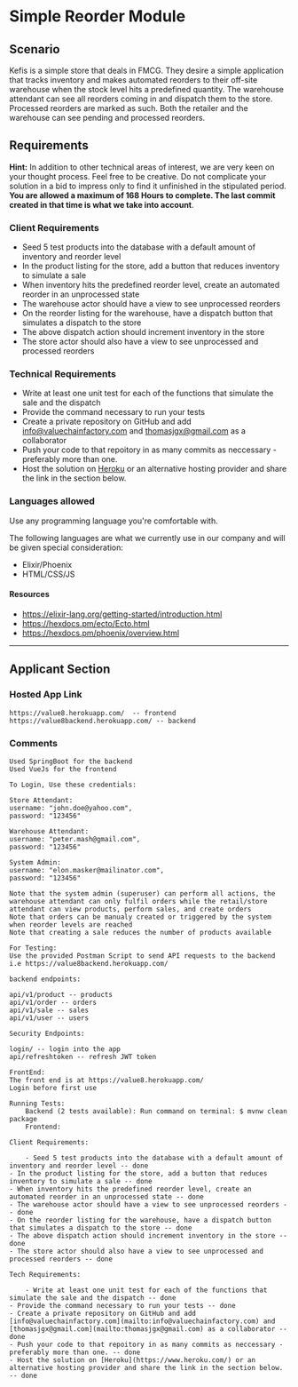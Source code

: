# Simple Reorder Module

## Scenario

Kefis is a simple store that deals in FMCG. They desire a simple application that tracks inventory and makes automated reorders to their off-site warehouse when the stock level hits a predefined quantity.
The warehouse attendant can see all reorders coming in and dispatch them to the store. Processed reorders are marked as such.
Both the retailer and the warehouse can see pending and processed reorders.

## Requirements

**Hint:** In addition to other technical areas of interest, we are very keen on your thought process. Feel free to be creative. Do not complicate your solution in a bid to impress only to find it unfinished in the stipulated period.
**You are allowed a maximum of 168 Hours to complete. The last commit created in that time is what we take into account**.

### Client Requirements

- Seed 5 test products into the database with a default amount of inventory and reorder level
- In the product listing for the store, add a button that reduces inventory to simulate a sale
- When inventory hits the predefined reorder level, create an automated reorder in an unprocessed state
- The warehouse actor should have a view to see unprocessed reorders
- On the reorder listing for the warehouse, have a dispatch button that simulates a dispatch to the store
- The above dispatch action should increment inventory in the store
- The store actor should also have a view to see unprocessed and processed reorders

### Technical Requirements

- Write at least one unit test for each of the functions that simulate the sale and the dispatch
- Provide the command necessary to run your tests
- Create a private repository on GitHub and add [info@valuechainfactory.com](mailto:info@valuechainfactory.com) and [thomasjgx@gmail.com](mailto:thomasjgx@gmail.com) as a collaborator
- Push your code to that repoitory in as many commits as neccessary - preferably more than one.
- Host the solution on [Heroku](https://www.heroku.com/) or an alternative hosting provider and share the link in the section below.

### Languages allowed

Use any programming language you're comfortable with.

The following languages are what we currently use in our company and will be given special consideration:

- Elixir/Phoenix
- HTML/CSS/JS

#### Resources

- https://elixir-lang.org/getting-started/introduction.html
- https://hexdocs.pm/ecto/Ecto.html
- https://hexdocs.pm/phoenix/overview.html

---

## Applicant Section

### Hosted App Link

    https://value8.herokuapp.com/  -- frontend
    https://value8backend.herokuapp.com/ -- backend

### Comments

    Used SpringBoot for the backend
    Used VueJs for the frontend
    
    To Login, Use these credentials:
    
    Store Attendant:
    username: "john.doe@yahoo.com",
    password: "123456"
    
    Warehouse Attendant:
    username: "peter.mash@gmail.com",
    password: "123456"
    
    System Admin:
    username: "elon.masker@mailinator.com",
    password: "123456"
    
    Note that the system admin (superuser) can perform all actions, the warehouse attendant can only fulfil orders while the retail/store attendant can view products, perform sales, and create orders
    Note that orders can be manualy created or triggered by the system when reorder levels are reached
    Note that creating a sale reduces the number of products available
    
    For Testing:
    Use the provided Postman Script to send API requests to the backend i.e https://value8backend.herokuapp.com/
    
    backend endpoints:
    
    api/v1/product -- products
    api/v1/order -- orders
    api/v1/sale -- sales
    api/v1/user -- users
    
    Security Endpoints:
    
    login/ -- login into the app
    api/refreshtoken -- refresh JWT token
    
    FrontEnd:
    The front end is at https://value8.herokuapp.com/
    Login before first use
    
    Running Tests:
    	Backend (2 tests available): Run command on terminal: $ mvnw clean package
    	Frontend: 
    
    Client Requirements:
    
    	- Seed 5 test products into the database with a default amount of inventory and reorder level -- done
	- In the product listing for the store, add a button that reduces inventory to simulate a sale -- done
	- When inventory hits the predefined reorder level, create an automated reorder in an unprocessed state -- done
	- The warehouse actor should have a view to see unprocessed reorders -- done
	- On the reorder listing for the warehouse, have a dispatch button that simulates a dispatch to the store -- done
	- The above dispatch action should increment inventory in the store -- done
	- The store actor should also have a view to see unprocessed and processed reorders -- done
    
    Tech Requirements:
    
    	- Write at least one unit test for each of the functions that simulate the sale and the dispatch -- done
	- Provide the command necessary to run your tests -- done
	- Create a private repository on GitHub and add [info@valuechainfactory.com](mailto:info@valuechainfactory.com) and [thomasjgx@gmail.com](mailto:thomasjgx@gmail.com) as a collaborator -- done
	- Push your code to that repoitory in as many commits as neccessary - preferably more than one. -- done
	- Host the solution on [Heroku](https://www.heroku.com/) or an alternative hosting provider and share the link in the section below. -- done
    
    
    
    
    
    
    
    
